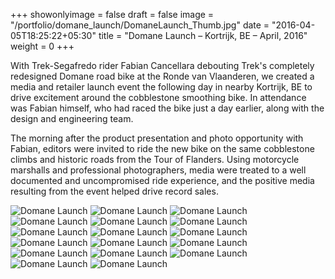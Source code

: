 +++
showonlyimage = false
draft = false
image = "/portfolio/domane_launch/DomaneLaunch_Thumb.jpg"
date = "2016-04-05T18:25:22+05:30"
title = "Domane Launch – Kortrijk, BE – April, 2016"
weight = 0
+++

<!--more-->

With Trek-Segafredo rider Fabian Cancellara debouting Trek's completely redesigned Domane road bike at the Ronde van Vlaanderen, we created a media and retailer launch event the following day in nearby Kortrijk, BE to drive excitement around the cobblestone smoothing bike. In attendance was Fabian himself, who had raced the bike just a day earlier, along with the design and engineering team.

The morning after the product presentation and photo opportunity with Fabian, editors were invited to ride the new bike on the same cobblestone climbs and historic roads from the Tour of Flanders. Using motorcycle marshalls and professional photographers, media were treated to a well documented and uncompromised ride experience, and the positive media resulting from the event helped drive record sales.

![Domane Launch](DomaneLaunch_00001.jpg)
![Domane Launch](DomaneLaunch_00002.jpg)
![Domane Launch](DomaneLaunch_00003.jpg)
![Domane Launch](DomaneLaunch_00004.jpg)
![Domane Launch](DomaneLaunch_00005.jpg)
![Domane Launch](DomaneLaunch_00006.jpg)
![Domane Launch](DomaneLaunch_00007.jpg)
![Domane Launch](DomaneLaunch_00008.jpg)
![Domane Launch](DomaneLaunch_00009.jpg)
![Domane Launch](DomaneLaunch_00010.jpg)
![Domane Launch](DomaneLaunch_00011.jpg)
![Domane Launch](DomaneLaunch_00012.jpg)
![Domane Launch](DomaneLaunch_00013.jpg)
![Domane Launch](DomaneLaunch_00014.jpg)
![Domane Launch](DomaneLaunch_00015.jpg)
![Domane Launch](DomaneLaunch_00016.jpg)
![Domane Launch](DomaneLaunch_00017.jpg)
